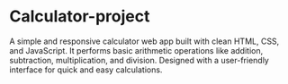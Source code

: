 # Calculator-project
A simple and responsive calculator web app built with clean HTML, CSS, and JavaScript. It performs basic arithmetic operations like addition, subtraction, multiplication, and division. Designed with a user-friendly interface for quick and easy calculations.
